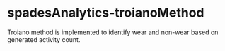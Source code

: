 # spadesAnalytics-troianoMethod
Troiano method is implemented to identify wear and non-wear based on generated activity count.
